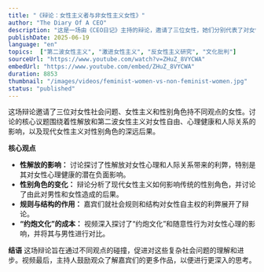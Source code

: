 ```yaml
---
title: "《辩论：女性主义者与非女性主义女性》"
author: "The Diary Of A CEO"
description: "这是一场由《CEO日记》主持的辩论，邀请了三位女性，她们分别代表了对女性社会问题、女性主义、性解放以及性别角色不同的观点。讨论核心聚焦于性解放和第二波女性主义对女性自由、心理健康和人际关系的影响，以及现代女性主义对性别角色的深远后果。"
publishDate: 2025-06-19
language: "en"
topics:  ["第二波女性主义", "激进女性主义", "反女性主义研究", "文化批判"] 
sourceUrl: "https://www.youtube.com/watch?v=ZHuZ_8VYCWA"
embedUrl: "https://www.youtube.com/embed/ZHuZ_8VYCWA"
duration: 8853
thumbnail: "/images/videos/feminist-women-vs-non-feminist-women.jpg"
status: "published"
---
```

这场辩论邀请了三位对女性社会问题、女性主义和性别角色持不同观点的女性。讨论的核心议题围绕着性解放和第二波女性主义对女性自由、心理健康和人际关系的影响，以及现代女性主义对性别角色的深远后果。

**核心观点**
* **性解放的影响：** 讨论探讨了性解放对女性心理和人际关系带来的利弊，特别是其对女性心理健康的潜在负面影响。
* **性别角色的变化：** 辩论分析了现代女性主义如何影响传统的性别角色，并讨论了由此对男性和女性造成的后果。
* **规则与结构的作用：** 嘉宾们就社会规则和结构对女性自主权的利弊展开了辩论。
* **“约炮文化”的成本：** 视频深入探讨了“约炮文化”和随意性行为对女性心理的影响，并将其与男性进行对比。

**结语**
这场辩论旨在通过不同观点的碰撞，促进对这些复杂社会问题的理解和进步。视频最后，主持人鼓励观众了解嘉宾们的更多作品，以便进行更深入的思考。